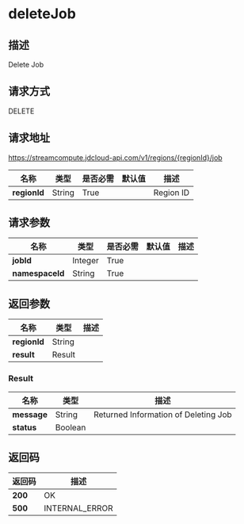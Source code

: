 # deleteJob


## 描述
Delete Job

## 请求方式
DELETE

## 请求地址
https://streamcompute.jdcloud-api.com/v1/regions/{regionId}/job

|名称|类型|是否必需|默认值|描述|
|---|---|---|---|---|
|**regionId**|String|True| |Region ID|

## 请求参数
|名称|类型|是否必需|默认值|描述|
|---|---|---|---|---|
|**jobId**|Integer|True| | |
|**namespaceId**|String|True| | |


## 返回参数
|名称|类型|描述|
|---|---|---|
|**regionId**|String| |
|**result**|Result| |

### Result
|名称|类型|描述|
|---|---|---|
|**message**|String|Returned Information of Deleting Job|
|**status**|Boolean| |

## 返回码
|返回码|描述|
|---|---|
|**200**|OK|
|**500**|INTERNAL_ERROR      |
